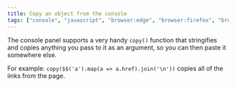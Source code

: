 ```yaml
---
title: Copy an object from the console
tags: ["console", "javascript", "browser:edge", "browser:firefox", "browser:chrome"]
---
```

The console panel supports a very handy `copy()` function that stringifies and copies anything you pass to it as an argument, so you can then paste it somewhere else.

For example: `copy($$('a').map(a => a.href).join('\n'))` copies all of the links from the page.
